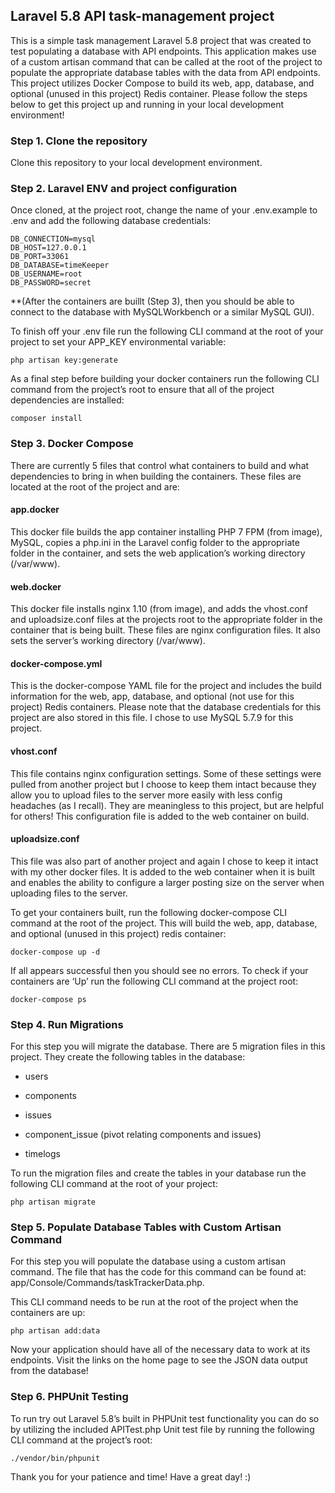 ## Laravel 5.8 API task-management project
This is a simple task management Laravel 5.8 project that was created to test populating a database with API endpoints.  This application makes use of a custom artisan command that can be called at the root of the project to populate the appropriate database tables with the data from API endpoints.  This project utilizes Docker Compose to build its web, app, database, and optional (unused in this project) Redis container.  Please follow the steps below to get this project up and running in your local development environment!

### Step 1.  Clone the repository
Clone this repository to your local development environment.

### Step 2. Laravel ENV and project configuration
Once cloned, at the project root, change the name of your .env.example to  .env and add the following database credentials:

```
DB_CONNECTION=mysql
DB_HOST=127.0.0.1
DB_PORT=33061
DB_DATABASE=timeKeeper
DB_USERNAME=root
DB_PASSWORD=secret
```
**(After the containers are buillt (Step 3), then you should be able to connect to the database with MySQLWorkbench or a similar MySQL GUI).

To finish off your .env file run the following CLI command at the root of your project to set your APP_KEY environmental variable:

```php artisan key:generate```

As a final step before building your docker containers run the following CLI command from the project’s root to ensure that all of the project dependencies are installed:

```composer install```

### Step 3.  Docker Compose
There are currently 5 files that control what containers to build and what dependencies to bring in when building the containers.  These files are located at the root of the project and are:

#### app.docker
This docker file builds the app container installing PHP 7 FPM (from image), MySQL, copies a php.ini in the Laravel config folder to the appropriate folder in the container, and sets the web application’s working directory (/var/www).

#### web.docker 
This docker file installs nginx 1.10 (from image), and adds the vhost.conf and uploadsize.conf files at the projects root to the appropriate folder in the container that is being built.  These files are nginx configuration files.  It also sets the server’s working directory (/var/www).

#### docker-compose.yml
This is the docker-compose YAML file for the project and includes the build information for the web, app, database, and optional (not use for this project) Redis containers.  Please note that the database credentials for this project are also stored in this file.  I chose to use MySQL 5.7.9 for this project.
 
#### vhost.conf
This file contains nginx configuration settings.  Some of these settings were pulled from another project but I choose to keep them intact because they allow you to upload files to the server more easily with less config headaches (as I recall).  They are meaningless to this project, but are helpful for others!  This configuration file is added to the web container on build.

#### uploadsize.conf
This file was also part of another project and again I chose to keep it intact with my other docker files.  It is added to the web container when it is built and enables the ability to configure a larger posting size on the server when uploading files to the server.

To get your containers built, run the following docker-compose CLI command at the root of the project.  This will build the web, app, database, and optional (unused in this project) redis container:

```docker-compose up -d```

If all appears successful then you should see no errors.  To check if your containers are ‘Up’ run the following CLI command at the project root:

```docker-compose ps```

### Step 4. Run Migrations
For this step you will migrate the database.  There are 5 migration files in this project.  They create the following tables in the database:

- users

- components

- issues

- component_issue (pivot relating components and issues)

- timelogs

To run the migration files and create the tables in your database run the following CLI command at the root of your project:

```php artisan migrate```

### Step 5.  Populate Database Tables with Custom Artisan Command
For this step you will populate the database using a custom artisan command.  The file that has the code for this command can be found at:  app/Console/Commands/taskTrackerData.php.

This CLI command needs to be run at the root of the project when the containers are up:

```php artisan add:data```

Now your application should have all of the necessary data to work at its endpoints.  Visit the links on the home page to see the JSON data output from the database!

### Step 6.  PHPUnit Testing
To run try out Laravel 5.8’s built in PHPUnit test functionality you can do so by utilizing the included APITest.php Unit test file by running the following CLI command at the project’s root:

```./vendor/bin/phpunit```

Thank you for your patience and time!  Have a great day! :)
